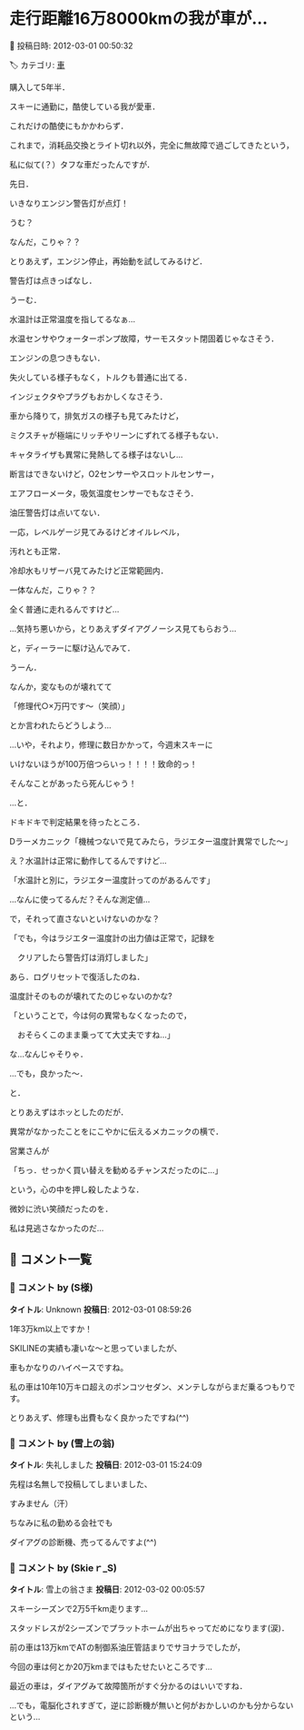 # 走行距離16万8000kmの我が車が…

📅 投稿日時: 2012-03-01 00:50:32

🏷️ カテゴリ: [車](cba0e8330b3f2ded7c1addfacc75d4547.md)

購入して5年半．


スキーに通勤に，酷使している我が愛車．





これだけの酷使にもかかわらず．


これまで，消耗品交換とライト切れ以外，完全に無故障で過ごしてきたという，


私に似て(？）タフな車だったんですが．





先日．


いきなりエンジン警告灯が点灯！





うむ？


なんだ，こりゃ？？


とりあえず，エンジン停止，再始動を試してみるけど．


警告灯は点きっぱなし．





うーむ．


水温計は正常温度を指してるなぁ…


水温センサやウォーターポンプ故障，サーモスタット閉固着じゃなさそう．





エンジンの息つきもない．


失火している様子もなく，トルクも普通に出てる．


インジェクタやプラグもおかしくなさそう．





車から降りて，排気ガスの様子も見てみたけど，


ミクスチャが極端にリッチやリーンにずれてる様子もない．


キャタライザも異常に発熱してる様子はないし…


断言はできないけど，O2センサーやスロットルセンサー，


エアフローメータ，吸気温度センサーでもなさそう．





油圧警告灯は点いてない．


一応，レベルゲージ見てみるけどオイルレベル，


汚れとも正常．





冷却水もリザーバ見てみたけど正常範囲内．





一体なんだ，こりゃ？？


全く普通に走れるんですけど…





…気持ち悪いから，とりあえずダイアグノーシス見てもらおう…


と，ディーラーに駆け込んでみて．





うーん．


なんか，変なものが壊れてて


「修理代○×万円です～（笑顔）」


とか言われたらどうしよう…





…いや，それより，修理に数日かかって，今週末スキーに


いけないほうが100万倍つらいっ！！！！致命的っ！


そんなことがあったら死んじゃう！


…と．


ドキドキで判定結果を待ったところ．





Dラーメカニック「機械つないで見てみたら，ラジエター温度計異常でした～」





え？水温計は正常に動作してるんですけど…





「水温計と別に，ラジエター温度計ってのがあるんです」





…なんに使ってるんだ？そんな測定値…


で，それって直さないといけないのかな？





「でも，今はラジエター温度計の出力値は正常で，記録を


　クリアしたら警告灯は消灯しました」





あら．ログリセットで復活したのね．


温度計そのものが壊れてたのじゃないのかな?





「ということで，今は何の異常もなくなったので，


　おそらくこのまま乗ってて大丈夫ですね…」





な…なんじゃそりゃ．


…でも，良かった～．





と．


とりあえずはホッとしたのだが．





異常がなかったことをにこやかに伝えるメカニックの横で．


営業さんが


「ちっ．せっかく買い替えを勧めるチャンスだったのに…」


という，心の中を押し殺したような．


微妙に渋い笑顔だったのを．





私は見逃さなかったのだ…

## 💬 コメント一覧

### 💬 コメント by (S様)
**タイトル**: Unknown
**投稿日**: 2012-03-01 08:59:26

1年3万km以上ですか！

SKILINEの実績も凄いな～と思っていましたが、

車もかなりのハイペースですね。

私の車は10年10万キロ超えのポンコツセダン、メンテしながらまだ乗るつもりです。

とりあえず、修理も出費もなく良かったですね(^^)

### 💬 コメント by (雪上の翁)
**タイトル**: 失礼しました
**投稿日**: 2012-03-01 15:24:09

先程は名無しで投稿してしまいました、

すみません（汗）

ちなみに私の勤める会社でも

ダイアグの診断機、売ってるんですよ(^^)

### 💬 コメント by (Skieｒ_S)
**タイトル**: 雪上の翁さま
**投稿日**: 2012-03-02 00:05:57

スキーシーズンで2万5千km走ります…

スタッドレスが2シーズンでプラットホームが出ちゃってだめになります(涙)．



前の車は13万kmでATの制御系油圧管詰まりでサヨナラでしたが，

今回の車は何とか20万kmまではもたせたいところです…



最近の車は，ダイアグみて故障箇所がすぐ分かるのはいいですね．

…でも，電脳化されすぎて，逆に診断機が無いと何がおかしいのかも分からないという…

